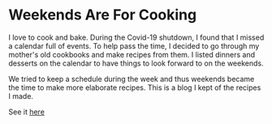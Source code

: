 # Weekends Are For Cooking

I love to cook and bake. During the Covid-19 shutdown, I found that I missed a calendar full of events. To help pass the time, I decided to go through my mother's old cookbooks and make recipes from them. I listed dinners and desserts on the calendar to have things to look forward to on the weekends. 

We tried to keep a schedule during the week and thus weekends became the time to make more elaborate recipes. This is a blog I kept of the recipes I made. 

See it [here](http://karenlobinperkins.com/weekendsAreForCooking/)